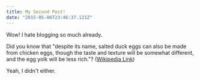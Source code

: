 ```yaml
---
title: My Second Post!
date: "2015-05-06T23:46:37.121Z"
---
```


Wow! I hate blogging so much already.

Did you know that "despite its name, salted duck eggs can also be made from
chicken eggs, though the taste and texture will be somewhat different, and the
egg yolk will be less rich."?
([Wikipedia Link](http://en.wikipedia.org/wiki/Salted_duck_egg))

Yeah, I didn't either.
